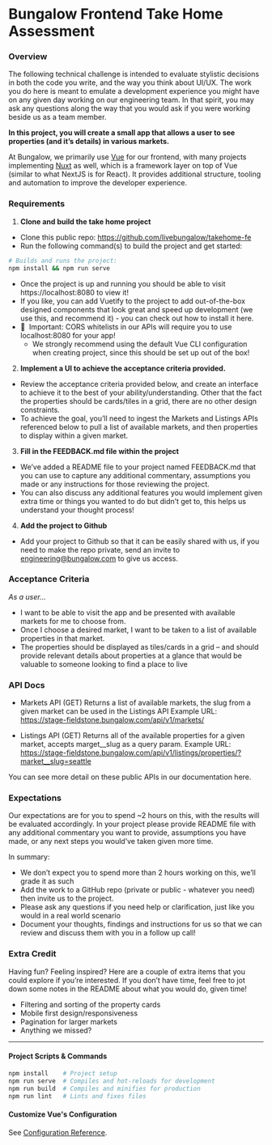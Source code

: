 # Bungalow Frontend Take Home Assessment

### Overview
The following technical challenge is intended to evaluate stylistic decisions in both the code you write, and the way you think about UI/UX. The work you do here is meant to emulate a development experience you might have on any given day working on our engineering team. In that spirit, you may ask any questions along the way that you would ask if you were working beside us as a team member.

**In this project, you will create a small app that allows a user to see properties (and it’s details) in various markets.**

At Bungalow, we primarily use [Vue](https://vuejs.org/) for our frontend, with many projects implementing [Nuxt](https://nuxtjs.org/) as well, which is a framework layer on top of Vue (similar to what NextJS is for React). It provides additional structure, tooling and automation to improve the developer experience.

### Requirements
1. **Clone and build the take home project**
* Clone this public repo: https://github.com/livebungalow/takehome-fe
* Run the following command(s) to build the project and get started:

```bash
# Builds and runs the project:
npm install && npm run serve
```

* Once the project is up and running you should be able to visit https://localhost:8080 to view it!
* If you like, you can add Vuetify to the project to add out-of-the-box designed components that look great and speed up development (we use this, and recommend it) - you can check out how to install it here.
* 🚨  Important: CORS whitelists in our APIs will require you to use localhost:8080 for your app!
  * We strongly recommend using the default Vue CLI configuration when creating project, since this should be set up out of the box!

2. **Implement a UI to achieve the acceptance criteria provided.**
* Review the acceptance criteria provided below, and create an interface to achieve it to the best of your ability/understanding. Other that the fact the properties should be cards/tiles in a grid, there are no other design constraints.
* To achieve the goal, you’ll need to ingest the Markets and Listings APIs referenced below to pull a list of available markets, and then properties to display within a given market.

3. **Fill in the FEEDBACK.md file within the project**
* We’ve added a README file to your project named FEEDBACK.md that you can use to capture any additional commentary, assumptions you made or any instructions for those reviewing the project.
* You can also discuss any additional features you would implement given extra time or things you wanted to do but didn’t get to, this helps us understand your thought process!
  
4. **Add the project to Github**
* Add your project to Github so that it can be easily shared with us, if you need to make the repo private, send an invite to engineering@bungalow.com to give us access.

### Acceptance Criteria
_As a user..._
* I want to be able to visit the app and be presented with available markets for me to choose from.
* Once I choose a desired market, I want to be taken to a list of available properties in that market.
* The properties should be displayed as tiles/cards in a grid – and should provide relevant details about properties at a glance that would be valuable to someone looking to find a place to live

### API Docs
* Markets API (GET)
  Returns a list of available markets, the slug from a given market can be used in the Listings API
  Example URL: https://stage-fieldstone.bungalow.com/api/v1/markets/

* Listings API (GET)
  Returns all of the available properties for a given market, accepts marget__slug as a query param.
  Example URL: https://stage-fieldstone.bungalow.com/api/v1/listings/properties/?market__slug=seattle

You can see more detail on these public APIs in our documentation here.

### Expectations
Our expectations are for you to spend ~2 hours on this, with the results will be evaluated accordingly. In your project please provide README file with any additional commentary you want to provide, assumptions you have made, or any next steps you would’ve taken given more time.

In summary:
* We don’t expect you to spend more than 2 hours working on this, we’ll grade it as such
* Add the work to a GitHub repo (private or public - whatever you need) then invite us to the project.
* Please ask any questions if you need help or clarification, just like you would in a real world scenario
* Document your thoughts, findings and instructions for us so that we can review and discuss them with you in a follow up call!

### Extra Credit
Having fun? Feeling inspired? Here are a couple of extra items that you could explore if you’re interested. If you don’t have time, feel free to jot down some notes in the README about what you would do, given time!
* Filtering and sorting of the property cards
* Mobile first design/responsiveness
* Pagination for larger markets
* Anything we missed?

---

#### Project Scripts & Commands
```bash
npm install    # Project setup
npm run serve  # Compiles and hot-reloads for development
npm run build  # Compiles and minifies for production
npm run lint   # Lints and fixes files
```
#### Customize Vue's Configuration
See [Configuration Reference](https://cli.vuejs.org/config/).

